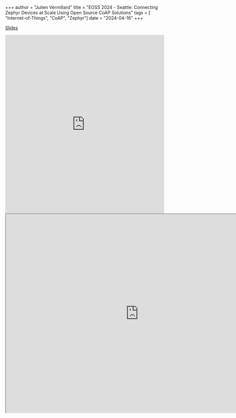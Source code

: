 +++
author = "Julien Vermillard"
title = "EOSS 2024 - Seattle: Connecting Zephyr Devices at Scale Using Open Source CoAP Solutions"
tags = [ "Internet-of-Things", "CoAP", "Zephyr"]
date = "2024-04-16"
+++

[Slides](https://static.sched.com/hosted_files/eoss24/fa/CoAP_eoss24_zds-1.pdf)

<iframe src="https://www.linkedin.com/embed/feed/update/urn:li:ugcPost:7186124691990867968" height="566" width="504" frameborder="0" allowfullscreen="" title="Embedded post"></iframe>
<br>
<iframe width="840" height="630" src="https://www.youtube.com/watch?v=aGPGeSetQfU">

